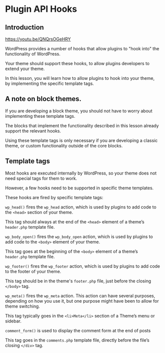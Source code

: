 # Plugin API Hooks

## Introduction

https://youtu.be/QNQrsOGeHRY

WordPress provides a number of hooks that allow plugins to "hook into" the functionality of WordPress. 

Your theme should support these hooks, to allow plugins developers to extend your theme.

In this lesson, you will learn how to allow plugins to hook into your theme, by implementing the specific template tags.

## A note on block themes.

If you are developing a block theme, you should not have to worry about implementing these template tags. 

The blocks that implement the functionality described in this lesson already support the relevant hooks. 

Using these template tags is only necessary if you are developing a classic theme, or custom functionality outside of the core blocks.

## Template tags

Most hooks are executed internally by WordPress, so your theme does not need special tags for them to work. 

However, a few hooks need to be supported in specific theme templates. 

These hooks are fired by specific template tags:

`wp_head()` fires the `wp_head` action, which is used by plugins to add code to the `<head>` section of your theme. 

This tag should always at the end of the `<head>` element of a theme’s `header.php` template file.

`wp_body_open()` fires the `wp_body_open` action, which is used by plugins to add code to the `<body>` element of your theme.

This tag goes at the beginning of the `<body>` element of a theme’s `header.php` template file.

`wp_footer()` fires the `wp_footer` action, which is used by plugins to add code to the footer of your theme.

This tag should be in the theme's `footer.php` file, just before the closing `</body>` tag.

`wp_meta()` fires the `wp_meta` action. This action can have several purposes, depending on how you use it, but one purpose might have been to allow for theme switching.

This tag typically goes in the `<li>Meta</li>` section of a Theme’s menu or sidebar.

`comment_form()` is used to display the comment form at the end of posts

This tag goes in the `comments.php` template file, directly before the file’s closing `</div>` tag.